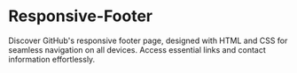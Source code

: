 # Responsive-Footer
Discover GitHub's responsive footer page, designed with HTML and CSS for seamless navigation on all devices. Access essential links and contact information effortlessly. 
